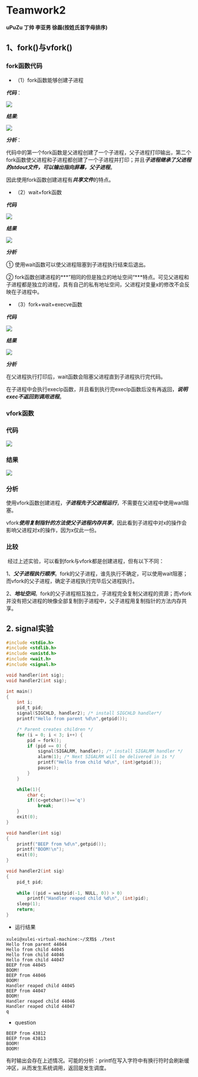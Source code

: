# Teamwork2

**uPuZu 丁帅 李亚男 徐磊(按姓氏首字母排序)**

## 1、fork()与vfork()

### fork函数代码

* （1）fork函数能够创建子进程

***代码***：

<img src="./pic/issue1/1.png">



***结果***:

<img src="./pic/issue1/2.png">

***分析***：

​        代码中的第一个fork函数是父进程创建了一个子进程，父子进程打印输出，第二个fork函数使父进程和子进程都创建了一个子进程并打印；并且***子进程继承了父进程的stdout文件，可以输出指向屏幕，父子进程***。

​		因此使用fork函数创建进程有***共享文件***的特点。

* （2）wait+fork函数

***代码***

<img src="./pic/issue1/3.png">

***结果***

<img src="./pic/issue1/4.png">

***分析***

① 使用wait函数可以使父进程阻塞到子进程执行结束后退出。

② fork函数创建进程的***”相同的但是独立的地址空间“***特点。可见父进程和子进程都是独立的进程，具有自己的私有地址空间，父进程对变量x的修改不会反映在子进程中。

* （3）fork+wait+execve函数

***代码***

<img src ="./pic/issue1/5.png">

***结果***

<img src="./pic/issue1/6.png">

***分析***

在父进程执行打印后，wait函数会阻塞父进程直到子进程执行完代码。

在子进程中会执行execlp函数，并且看到执行完execlp函数后没有再返回，***说明exec不返回到调用进程***。

### vfork函数

### 代码

<img src="./pic/issue1/7.png">

### 结果

<img src="./pic/issue1/8.png">



### 分析

​		使用vfork函数创建进程，***子进程先于父进程运行***，不需要在父进程中使用wait阻塞。

​		vfork***使用复制指针的方法使父子进程内存共享***，因此看到子进程中对x的操作会影响父进程对x的操作，因为x仅此一份。

### 比较

​		经过上述实验，可以看到fork与vfork都是创建进程，但有以下不同：

​	1、***父子进程执行顺序***。fork的父子进程，谁先执行不确定，可以使用wait阻塞；而vfork的父子进程，确定子进程执行完毕后父进程执行。

​	2、***地址空间***。fork的父子进程相互独立，子进程完全复制父进程的资源；而vfork并没有把父进程的映像全部复制到子进程中，父子进程用复制指针的方法内存共享。

## 2. signal实验

```c
#include <stdio.h>
#include <stdlib.h>
#include <unistd.h>
#include <wait.h>
#include <signal.h>

void handler(int sig);
void handler2(int sig);

int main() 
{
    int i;
    pid_t pid;
	signal(SIGCHLD, handler2); /* install SIGCHLD handler*/
	printf("Hello from parent %d\n",getpid());

    /* Parent creates children */
    for (i = 0; i < 3; i++) {
        pid = fork();
        if (pid == 0) {
			signal(SIGALRM, handler); /* install SIGALRM handler */
			alarm(1); /* Next SIGALRM will be delivered in 1s */
            printf("Hello from child %d\n", (int)getpid());
            pause();
        }
    }

  	while(1){
		char c;
		if((c=getchar())=='q')
			break;
	}
    exit(0);
}

void handler(int sig) 
{
    printf("BEEP from %d\n",getpid());
	printf("BOOM!\n");
	exit(0);
}

void handler2(int sig) 
{
    pid_t pid;
  
    while ((pid = waitpid(-1, NULL, 0)) > 0)
		printf("Handler reaped child %d\n", (int)pid);
    sleep(1);
    return;
}
```

- 运行结果


```
xulei@xulei-virtual-machine:~/文档$ ./test
Hello from parent 44044
Hello from child 44045
Hello from child 44046
Hello from child 44047
BEEP from 44045
BOOM!
BEEP from 44046
BOOM!
Handler reaped child 44045
BEEP from 44047
BOOM!
Handler reaped child 44046
Handler reaped child 44047
q
```

- question


```
BEEP from 43812
BEEP from 43813
BOOM!
BOOM!
```

​		有时输出会存在上述情况。可能的分析：printf在写入字符中有换行符时会刷新缓冲区，从而发生系统调用，返回是发生调度。